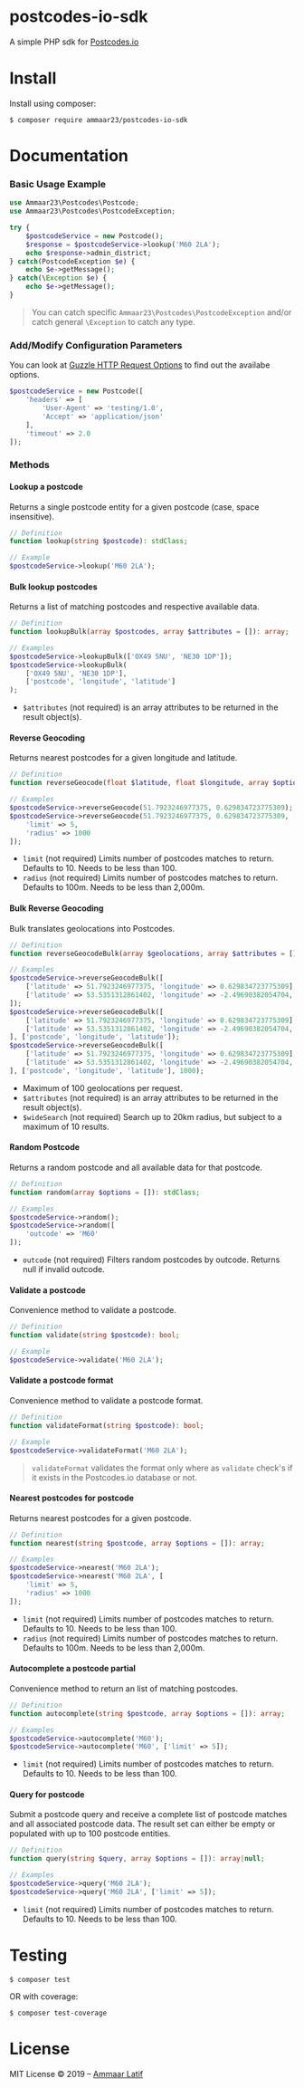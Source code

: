 # postcodes-io-sdk
A simple PHP sdk for [Postcodes.io](https://postcodes.io)

# Install

Install using composer:

```
$ composer require ammaar23/postcodes-io-sdk
```

# Documentation

### Basic Usage Example

```php
use Ammaar23\Postcodes\Postcode;
use Ammaar23\Postcodes\PostcodeException;

try {
    $postcodeService = new Postcode();
    $response = $postcodeService->lookup('M60 2LA');
    echo $response->admin_district;
} catch(PostcodeException $e) {
    echo $e->getMessage();
} catch(\Exception $e) {
    echo $e->getMessage();
}
```

> You can catch specific `Ammaar23\Postcodes\PostcodeException` and/or catch general `\Exception` to catch any type.

### Add/Modify Configuration Parameters

You can look at [Guzzle HTTP Request Options](http://docs.guzzlephp.org/en/stable/request-options.html) to find out the availabe options.

```php
$postcodeService = new Postcode([
    'headers' => [
        'User-Agent' => 'testing/1.0',
        'Accept' => 'application/json'
    ],
    'timeout' => 2.0
]);
```

### Methods

#### Lookup a postcode

Returns a single postcode entity for a given postcode (case, space insensitive).

```php
// Definition
function lookup(string $postcode): stdClass;

// Example
$postcodeService->lookup('M60 2LA');
```

#### Bulk lookup postcodes

Returns a list of matching postcodes and respective available data.

```php
// Definition
function lookupBulk(array $postcodes, array $attributes = []): array;

// Examples
$postcodeService->lookupBulk(['OX49 5NU', 'NE30 1DP']);
$postcodeService->lookupBulk(
    ['OX49 5NU', 'NE30 1DP'],
    ['postcode', 'longitude', 'latitude']
);
```

* `$attributes` (not required) is an array attributes to be returned in the result object(s).

#### Reverse Geocoding

Returns nearest postcodes for a given longitude and latitude.

```php
// Definition
function reverseGeocode(float $latitude, float $longitude, array $options = []): array;

// Examples
$postcodeService->reverseGeocode(51.7923246977375, 0.629834723775309);
$postcodeService->reverseGeocode(51.7923246977375, 0.629834723775309, [
    'limit' => 5,
    'radius' => 1000
]);
```

* `limit` (not required) Limits number of postcodes matches to return. Defaults to 10. Needs to be less than 100.
* `radius` (not required) Limits number of postcodes matches to return. Defaults to 100m. Needs to be less than 2,000m.

#### Bulk Reverse Geocoding

Bulk translates geolocations into Postcodes.

```php
// Definition
function reverseGeocodeBulk(array $geolocations, array $attributes = [], int $wideSearch = null): array;

// Examples
$postcodeService->reverseGeocodeBulk([
    ['latitude' => 51.7923246977375, 'longitude' => 0.629834723775309],
    ['latitude' => 53.5351312861402, 'longitude' => -2.49690382054704, 'radius' => 1000, 'limit' => 5]
]);
$postcodeService->reverseGeocodeBulk([
    ['latitude' => 51.7923246977375, 'longitude' => 0.629834723775309],
    ['latitude' => 53.5351312861402, 'longitude' => -2.49690382054704, 'radius' => 1000, 'limit' => 5]
], ['postcode', 'longitude', 'latitude']);
$postcodeService->reverseGeocodeBulk([
    ['latitude' => 51.7923246977375, 'longitude' => 0.629834723775309],
    ['latitude' => 53.5351312861402, 'longitude' => -2.49690382054704, 'radius' => 1000, 'limit' => 5]
], ['postcode', 'longitude', 'latitude'], 1000);
```

* Maximum of 100 geolocations per request.
* `$attributes` (not required) is an array attributes to be returned in the result object(s).
* `$wideSearch` (not required) Search up to 20km radius, but subject to a maximum of 10 results.

#### Random Postcode

Returns a random postcode and all available data for that postcode.

```php
// Definition
function random(array $options = []): stdClass;

// Examples
$postcodeService->random();
$postcodeService->random([
    'outcode' => 'M60'
]);
```

* `outcode` (not required) Filters random postcodes by outcode. Returns null if invalid outcode.

#### Validate a postcode

Convenience method to validate a postcode.

```php
// Definition
function validate(string $postcode): bool;

// Example
$postcodeService->validate('M60 2LA');
```

#### Validate a postcode format

Convenience method to validate a postcode format.

```php
// Definition
function validateFormat(string $postcode): bool;

// Example
$postcodeService->validateFormat('M60 2LA');
```

> `validateFormat` validates the format only where as `validate` check's if it exists in the Postcodes.io database or not.

#### Nearest postcodes for postcode

Returns nearest postcodes for a given postcode.

```php
// Definition
function nearest(string $postcode, array $options = []): array;

// Examples
$postcodeService->nearest('M60 2LA');
$postcodeService->nearest('M60 2LA', [
    'limit' => 5,
    'radius' => 1000
]);
```

* `limit` (not required) Limits number of postcodes matches to return. Defaults to 10. Needs to be less than 100.
* `radius` (not required) Limits number of postcodes matches to return. Defaults to 100m. Needs to be less than 2,000m.

#### Autocomplete a postcode partial

Convenience method to return an list of matching postcodes.

```php
// Definition
function autocomplete(string $postcode, array $options = []): array;

// Examples
$postcodeService->autocomplete('M60');
$postcodeService->autocomplete('M60', ['limit' => 5]);
```

* `limit` (not required) Limits number of postcodes matches to return. Defaults to 10. Needs to be less than 100.

#### Query for postcode

Submit a postcode query and receive a complete list of postcode matches and all associated postcode data. The result set can either be empty or populated with up to 100 postcode entities.

```php
// Definition
function query(string $query, array $options = []): array|null;

// Examples
$postcodeService->query('M60 2LA');
$postcodeService->query('M60 2LA', ['limit' => 5]);
```

* `limit` (not required) Limits number of postcodes matches to return. Defaults to 10. Needs to be less than 100.

# Testing

```
$ composer test
```

OR with coverage:

```
$ composer test-coverage
```

# License
MIT License
&copy; 2019 &ndash; [Ammaar Latif](https://twitter.com/ammaar23)
